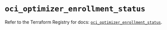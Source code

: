 # `oci_optimizer_enrollment_status`

Refer to the Terraform Registry for docs: [`oci_optimizer_enrollment_status`](https://registry.terraform.io/providers/oracle/oci/6.18.0/docs/resources/optimizer_enrollment_status).
